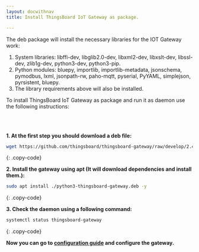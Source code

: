 ```yaml
---
layout: docwithnav
title: Install ThingsBoard IoT Gateway as package.

---
```


The deb package will install the necessary libraries for the IOT Gateway work:  

1. System libraries: libffi-dev, libglib2.0-dev, libxml2-dev, libxslt-dev, libssl-dev, zlib1g-dev, python3-dev, python3-pip.  
2. Python modules: bluepy, importlib, importlib-metadata, jsonschema, pymodbus, lxml, jsonpath-rw, paho-mqtt, pyserial, PyYAML, simplejson, pyrsistent, bluepy.  
3. The library requirements above will also be installed.  


To install ThingsBoard IoT Gateway as package and run it as daemon use the following instructions:<br><br>

<br>

**1. At the first step you should download a deb file:**

```bash
wget https://github.com/thingsboard/thingsboard-gateway/raw/develop/2.4-python/python3-thingsboard-gateway.deb
```
{: .copy-code}

**2. Install the gateway using apt (It will download dependencies and install them.):**

```bash
sudo apt install ./python3-thingsboard-gateway.deb -y
```
{: .copy-code}

**3. Check the daemon using a following command:**

```bash
systemctl status thingsboard-gateway
```
{: .copy-code}

**Now you can go to [configuration guide](/docs/iot-gateway/configuration/) and configure the gateway.**